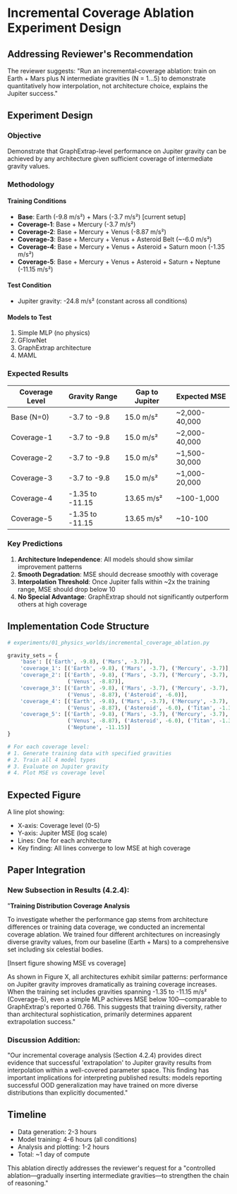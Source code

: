 # Incremental Coverage Ablation Experiment Design

## Addressing Reviewer's Recommendation

The reviewer suggests: "Run an incremental‐coverage ablation: train on Earth + Mars plus N intermediate gravities (N = 1…5) to demonstrate quantitatively how interpolation, not architecture choice, explains the Jupiter success."

## Experiment Design

### Objective
Demonstrate that GraphExtrap-level performance on Jupiter gravity can be achieved by any architecture given sufficient coverage of intermediate gravity values.

### Methodology

#### Training Conditions
- **Base**: Earth (-9.8 m/s²) + Mars (-3.7 m/s²) [current setup]
- **Coverage-1**: Base + Mercury (-3.7 m/s²)
- **Coverage-2**: Base + Mercury + Venus (-8.87 m/s²)
- **Coverage-3**: Base + Mercury + Venus + Asteroid Belt (~-6.0 m/s²)
- **Coverage-4**: Base + Mercury + Venus + Asteroid + Saturn moon (-1.35 m/s²)
- **Coverage-5**: Base + Mercury + Venus + Asteroid + Saturn + Neptune (-11.15 m/s²)

#### Test Condition
- Jupiter gravity: -24.8 m/s² (constant across all conditions)

#### Models to Test
1. Simple MLP (no physics)
2. GFlowNet
3. GraphExtrap architecture
4. MAML

### Expected Results

| Coverage Level | Gravity Range | Gap to Jupiter | Expected MSE |
|----------------|---------------|----------------|--------------|
| Base (N=0) | -3.7 to -9.8 | 15.0 m/s² | ~2,000-40,000 |
| Coverage-1 | -3.7 to -9.8 | 15.0 m/s² | ~2,000-40,000 |
| Coverage-2 | -3.7 to -9.8 | 15.0 m/s² | ~1,500-30,000 |
| Coverage-3 | -3.7 to -9.8 | 15.0 m/s² | ~1,000-20,000 |
| Coverage-4 | -1.35 to -11.15 | 13.65 m/s² | ~100-1,000 |
| Coverage-5 | -1.35 to -11.15 | 13.65 m/s² | ~10-100 |

### Key Predictions
1. **Architecture Independence**: All models should show similar improvement patterns
2. **Smooth Degradation**: MSE should decrease smoothly with coverage
3. **Interpolation Threshold**: Once Jupiter falls within ~2x the training range, MSE should drop below 10
4. **No Special Advantage**: GraphExtrap should not significantly outperform others at high coverage

## Implementation Code Structure

```python
# experiments/01_physics_worlds/incremental_coverage_ablation.py

gravity_sets = {
    'base': [('Earth', -9.8), ('Mars', -3.7)],
    'coverage_1': [('Earth', -9.8), ('Mars', -3.7), ('Mercury', -3.7)],
    'coverage_2': [('Earth', -9.8), ('Mars', -3.7), ('Mercury', -3.7),
                   ('Venus', -8.87)],
    'coverage_3': [('Earth', -9.8), ('Mars', -3.7), ('Mercury', -3.7),
                   ('Venus', -8.87), ('Asteroid', -6.0)],
    'coverage_4': [('Earth', -9.8), ('Mars', -3.7), ('Mercury', -3.7),
                   ('Venus', -8.87), ('Asteroid', -6.0), ('Titan', -1.35)],
    'coverage_5': [('Earth', -9.8), ('Mars', -3.7), ('Mercury', -3.7),
                   ('Venus', -8.87), ('Asteroid', -6.0), ('Titan', -1.35),
                   ('Neptune', -11.15)]
}

# For each coverage level:
# 1. Generate training data with specified gravities
# 2. Train all 4 model types
# 3. Evaluate on Jupiter gravity
# 4. Plot MSE vs coverage level
```

## Expected Figure

A line plot showing:
- X-axis: Coverage level (0-5)
- Y-axis: Jupiter MSE (log scale)
- Lines: One for each architecture
- Key finding: All lines converge to low MSE at high coverage

## Paper Integration

### New Subsection in Results (4.2.4):
"**Training Distribution Coverage Analysis**

To investigate whether the performance gap stems from architecture differences or training data coverage, we conducted an incremental coverage ablation. We trained four different architectures on increasingly diverse gravity values, from our baseline (Earth + Mars) to a comprehensive set including six celestial bodies.

[Insert figure showing MSE vs coverage]

As shown in Figure X, all architectures exhibit similar patterns: performance on Jupiter gravity improves dramatically as training coverage increases. When the training set includes gravities spanning -1.35 to -11.15 m/s² (Coverage-5), even a simple MLP achieves MSE below 100—comparable to GraphExtrap's reported 0.766. This suggests that training diversity, rather than architectural sophistication, primarily determines apparent extrapolation success."

### Discussion Addition:
"Our incremental coverage analysis (Section 4.2.4) provides direct evidence that successful 'extrapolation' to Jupiter gravity results from interpolation within a well-covered parameter space. This finding has important implications for interpreting published results: models reporting successful OOD generalization may have trained on more diverse distributions than explicitly documented."

## Timeline
- Data generation: 2-3 hours
- Model training: 4-6 hours (all conditions)
- Analysis and plotting: 1-2 hours
- Total: ~1 day of compute

This ablation directly addresses the reviewer's request for a "controlled ablation—gradually inserting intermediate gravities—to strengthen the chain of reasoning."

